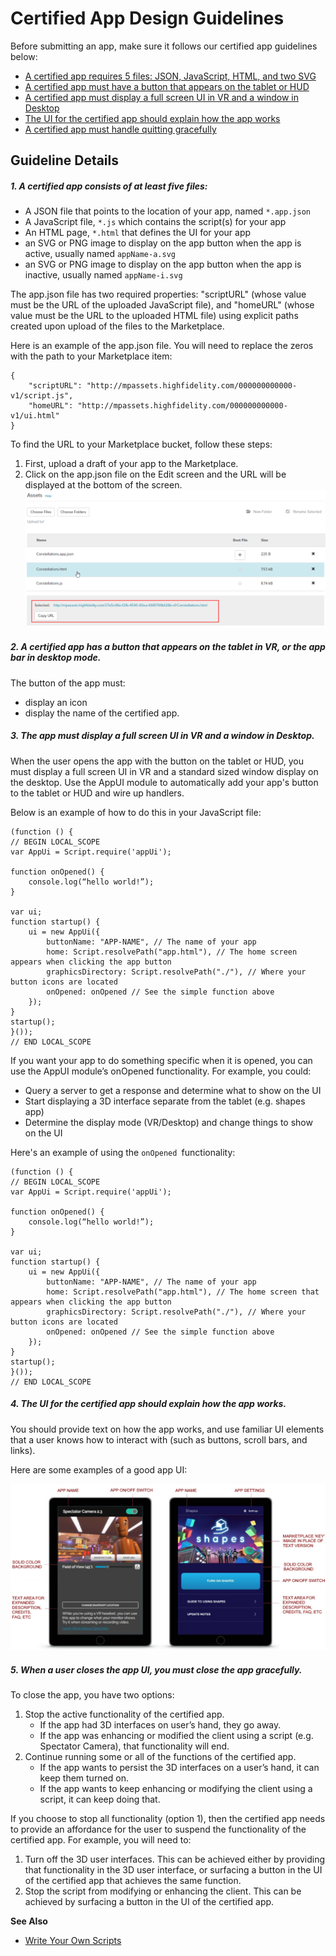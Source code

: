 # Certified App Design Guidelines

Before submitting an app, make sure it follows our certified app guidelines below:

* [A certified app requires 5 files: JSON, JavaScript, HTML, and two SVG ](#1-a-certified-app-consists-of-at-least-five-files)
* [A certified app must have a button that appears on the tablet or HUD](#2-a-certified-app-has-a-button-that-appears-on-the-tablet-in-vr)
* [A certified app must display a full screen UI in VR and a window in Desktop](#3-the-app-must-display-a-full-screen-ui-in-vr-and-a-window-in-de)
* [The UI for the certified app should explain how the app works](#4-the-ui-for-the-certified-app-should-explain-how-the-app-works)
* [A certified app must handle quitting gracefully](#5-when-a-user-closes-the-app-ui-you-must-close-the-app-gracefull)

## Guideline Details

##### 1. A certified app consists of at least five files: 
* A JSON file that points to the location of your app, named <code>*.app.json</code> 
* A JavaScript file, <code>*.js</code> which contains the script(s) for your app 
* An HTML page, <code>*.html</code> that defines the UI for your app
* an SVG or PNG image to display on the app button when the app is active, usually named <code>appName-a.svg</code>
* an SVG or PNG image to display on the app button when the app is inactive, usually named <code>appName-i.svg</code>

The app.json file has two required properties: "scriptURL" (whose value must be the URL of the uploaded JavaScript file), and "homeURL" (whose value must be the URL to the uploaded HTML file) using explicit paths created upon upload of the files to the Marketplace. 

Here is an example of the app.json file. You will need to replace the zeros with the path to your Marketplace item:
```
{
    "scriptURL": "http://mpassets.highfidelity.com/000000000000-v1/script.js",
    "homeURL": "http://mpassets.highfidelity.com/000000000000-v1/ui.html"
}
```

To find the URL to your Marketplace bucket, follow these steps:

1. First, upload a draft of your app to the Marketplace.
2. Click on the app.json file on the Edit screen and the URL will be displayed at the bottom of the screen.
![](_images/marketplacebucket.png)

##### 2. A certified app has a button that appears on the tablet in VR, or the app bar in desktop mode. 
The button of the app must: 
- display an icon
- display the name of the certified app.

##### 3. The app must display a full screen UI in VR and a window in Desktop.
When the user opens the app with the button on the tablet or HUD, you must display a full screen UI in VR and a standard sized window display on the desktop. Use the AppUI module to automatically add your app's button to the tablet or HUD and wire up handlers. 

Below is an example of how to do this in your JavaScript file:

``` 
(function () { 
// BEGIN LOCAL_SCOPE
var AppUi = Script.require('appUi');

function onOpened() {
    console.log(“hello world!”);
}

var ui;
function startup() {
    ui = new AppUi({
        buttonName: "APP-NAME", // The name of your app
        home: Script.resolvePath("app.html"), // The home screen appears when clicking the app button
        graphicsDirectory: Script.resolvePath("./"), // Where your button icons are located
        onOpened: onOpened // See the simple function above
    });
}
startup();
}()); 
// END LOCAL_SCOPE
```
If you want your app to do something specific when it is opened, you can use the AppUI module’s onOpened functionality. For example, you could:
- Query a server to get a response and determine what to show on the UI
- Start displaying a 3D interface separate from the tablet  (e.g. shapes app)
- Determine the display mode (VR/Desktop) and change things to show on the UI

Here's an example of using the `onOpened `functionality:

```
(function () { 
// BEGIN LOCAL_SCOPE
var AppUi = Script.require('appUi');

function onOpened() {
    console.log(“hello world!”);
}

var ui;
function startup() {
    ui = new AppUi({
        buttonName: "APP-NAME", // The name of your app
        home: Script.resolvePath("app.html"), // The home screen that appears when clicking the app button
        graphicsDirectory: Script.resolvePath("./"), // Where your button icons are located
        onOpened: onOpened // See the simple function above
    });
}
startup();
}()); 
// END LOCAL_SCOPE
```

##### 4. The UI for the certified app should explain how the app works. 
You should provide text on how the app works, and use familiar UI elements that a user knows how to interact with (such as buttons, scroll bars, and links).

Here are some examples of a good app UI:

![](_images/appDesign1.png)

##### 5. When a user closes the app UI, you must close the app gracefully. 

To close the app, you have two options:
1.  Stop the active functionality of the certified app.
    * If the app had 3D interfaces on user’s hand, they go away.
    * If the app was enhancing or modified the client using a script (e.g. Spectator Camera), that functionality will end.
2. Continue running some or all of the functions of the certified app.
    * If the app wants to persist the 3D interfaces on a user’s hand, it can keep them turned on.
    * If the app wants to keep enhancing or modifying the client using a script, it can keep doing that.

If you choose to stop all functionality (option 1), then the certified app needs to provide an affordance for the user to suspend the functionality of the certified app. For example, you will need to:
1. Turn off the 3D user interfaces. This can be achieved either by providing that functionality in the 3D user interface, or surfacing a button in the UI of the certified app that achieves the same function.
2. Stop the script from modifying or enhancing the client. This can be achieved by surfacing a button in the UI of the certified app.

**See Also**

+ [Write Your Own Scripts](../script/write-scripts.html)

  